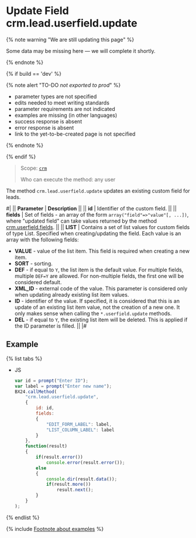 # Update Field crm.lead.userfield.update

{% note warning "We are still updating this page" %}

Some data may be missing here — we will complete it shortly.

{% endnote %}

{% if build == 'dev' %}

{% note alert "TO-DO _not exported to prod_" %}

- parameter types are not specified
- edits needed to meet writing standards
- parameter requirements are not indicated
- examples are missing (in other languages)
- success response is absent
- error response is absent
- link to the yet-to-be-created page is not specified

{% endnote %}

{% endif %}

> Scope: [`crm`](../../../scopes/permissions.md)
>
> Who can execute the method: any user

The method `crm.lead.userfield.update` updates an existing custom field for leads.

#|
|| **Parameter** | **Description** ||
|| **id** | Identifier of the custom field. ||
|| **fields** | Set of fields - an array of the form `array("field"=>"value"[, ...])`, where "updated field" can take values returned by the method [crm.userfield.fields](.). ||
|| **LIST** | Contains a set of list values for custom fields of type List. Specified when creating/updating the field. Each value is an array with the following fields: 
- **VALUE** - value of the list item. This field is required when creating a new item. 
- **SORT** - sorting. 
- **DEF** - if equal to `Y`, the list item is the default value. For multiple fields, multiple `DEF=Y` are allowed. For non-multiple fields, the first one will be considered default. 
- **XML_ID** - external code of the value. This parameter is considered only when updating already existing list item values. 
- **ID** - identifier of the value. If specified, it is considered that this is an update of an existing list item value, not the creation of a new one. It only makes sense when calling the `*.userfield.update` methods. 
- **DEL** - if equal to `Y`, the existing list item will be deleted. This is applied if the ID parameter is filled. ||
|#

## Example

{% list tabs %}

- JS

    ```js
    var id = prompt("Enter ID");
    var label = prompt("Enter new name");
    BX24.callMethod(
        "crm.lead.userfield.update",
        {
            id: id,
            fields:
            {
                "EDIT_FORM_LABEL": label,
                "LIST_COLUMN_LABEL": label
            }
        },
        function(result)
        {
            if(result.error())
                console.error(result.error());
            else
            {
                console.dir(result.data());
                if(result.more())
                    result.next();
            }
        }
    );
    ```

{% endlist %}


{% include [Footnote about examples](../../../../_includes/examples.md) %}